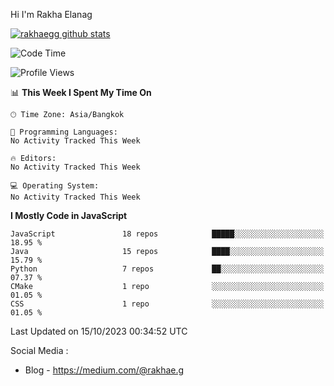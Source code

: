 Hi I'm Rakha Elanag


[![rakhaegg github stats](https://github-readme-stats.vercel.app/api?username=rakhaegg)](https://github.com/rakhaegg/rakhaegg)




<!--START_SECTION:waka-->
![Code Time](http://img.shields.io/badge/Code%20Time-1%2C200%20hrs%2010%20mins-blue)

![Profile Views](http://img.shields.io/badge/Profile%20Views-1-blue)

📊 **This Week I Spent My Time On** 

```text
🕑︎ Time Zone: Asia/Bangkok

💬 Programming Languages: 
No Activity Tracked This Week

🔥 Editors: 
No Activity Tracked This Week

💻 Operating System: 
No Activity Tracked This Week
```

**I Mostly Code in JavaScript** 

```text
JavaScript               18 repos            █████░░░░░░░░░░░░░░░░░░░░   18.95 % 
Java                     15 repos            ████░░░░░░░░░░░░░░░░░░░░░   15.79 % 
Python                   7 repos             ██░░░░░░░░░░░░░░░░░░░░░░░   07.37 % 
CMake                    1 repo              ░░░░░░░░░░░░░░░░░░░░░░░░░   01.05 % 
CSS                      1 repo              ░░░░░░░░░░░░░░░░░░░░░░░░░   01.05 % 
```




 Last Updated on 15/10/2023 00:34:52 UTC
<!--END_SECTION:waka-->

Social Media : 
- Blog - https://medium.com/@rakhae.g
